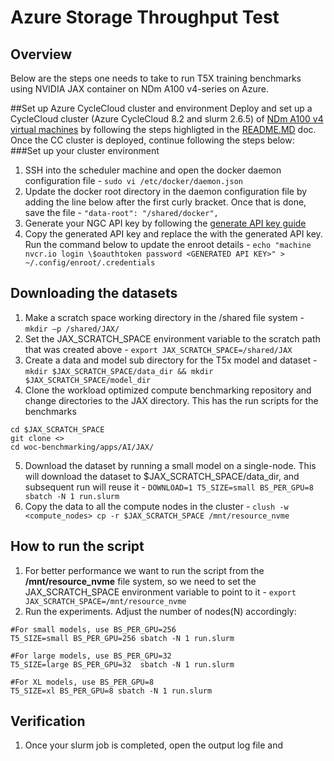 # Azure Storage Throughput Test
## Overview
Below are the steps one needs to take to run T5X training benchmarks using NVIDIA JAX container on NDm A100 v4-series on Azure.

##Set up Azure CycleCloud cluster and environment
Deploy and set up a CycleCloud cluster (Azure CycleCloud 8.2 and slurm 2.6.5) of [NDm A100 v4 virtual machines](https://learn.microsoft.com/en-us/azure/virtual-machines/ndm-a100-v4-series) by following the steps highligted in the [README.MD](https://github.com/JonShelley/CycleCloudProjects/tree/master/cc-slurm-ngc-ub2004) doc. Once the CC cluster is deployed, continue following the steps below:
###Set up your cluster environment 
1. SSH into the scheduler machine and open the docker daemon configuration file - `sudo vi /etc/docker/daemon.json`
2. Update the docker root directory in the daemon configuration file by adding the line below after the first curly bracket. Once that is done, save the file - `"data-root": "/shared/docker",`
3. Generate your NGC API key by following the [generate API key guide](https://docs.nvidia.com/ngc/ngc-overview/index.html#generating-api-key)
4. Copy the generated API key and replace the <GENERATED API KEY> with the generated API key. Run the command below to update the enroot details - `echo "machine nvcr.io login \$oauthtoken password <GENERATED API KEY>" > ~/.config/enroot/.credentials`

## Downloading the datasets
1. Make a scratch space working directory in the /shared file system - `mkdir –p /shared/JAX/` 
2. Set the JAX_SCRATCH_SPACE environment variable to the scratch path that was created above - `export JAX_SCRATCH_SPACE=/shared/JAX`
3. Create a data and model sub directory for the T5x model and dataset - `mkdir $JAX_SCRATCH_SPACE/data_dir && mkdir $JAX_SCRATCH_SPACE/model_dir`
4. Clone the workload optimized compute benchmarking repository and change directories to the JAX directory. This has the run scripts for the benchmarks
```
cd $JAX_SCRATCH_SPACE
git clone <>
cd woc-benchmarking/apps/AI/JAX/
```
5. Download the dataset by running a small model on a single-node. This will download the dataset to $JAX_SCRATCH_SPACE/data_dir, and subsequent run will reuse it - `DOWNLOAD=1 T5_SIZE=small BS_PER_GPU=8 sbatch -N 1 run.slurm`
6. Copy the data to all the compute nodes in the cluster - `clush -w <compute_nodes> cp -r $JAX_SCRATCH_SPACE /mnt/resource_nvme`
## How to run the script
1. For better performance we want to run the script from the **/mnt/resource_nvme** file system, so we need to set the JAX_SCRATCH_SPACE environment variable to point to it - `export JAX_SCRATCH_SPACE=/mnt/resource_nvme`
2. Run the experiments. Adjust the number of nodes(N) accordingly:
```
#For small models, use BS_PER_GPU=256
T5_SIZE=small BS_PER_GPU=256 sbatch -N 1 run.slurm

#For large models, use BS_PER_GPU=32
T5_SIZE=large BS_PER_GPU=32  sbatch -N 1 run.slurm

#For XL models, use BS_PER_GPU=8
T5_SIZE=xl BS_PER_GPU=8 sbatch -N 1 run.slurm
``` 
## Verification
1. Once your slurm job is completed, open the output log file and 

